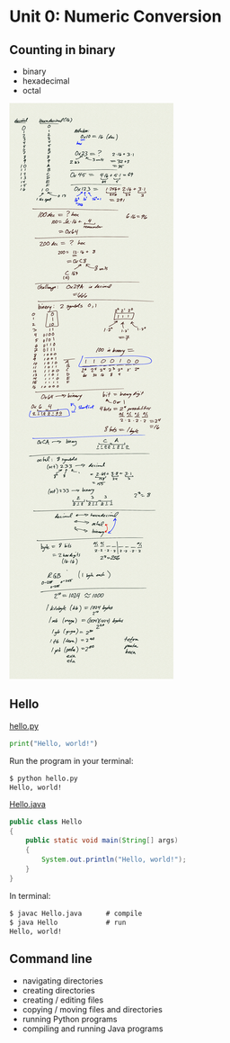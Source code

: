 # Unit 0: Numeric Conversion

## Counting in binary

* binary
* hexadecimal
* octal


![](0.png)


## Hello

<a href="../hello/hello.py">hello.py</a>

```python
print("Hello, world!")
```

Run the program in your terminal:

```console
$ python hello.py
Hello, world!
```

<a href="../hello/Hello.java">Hello.java</a>

```java
public class Hello
{
    public static void main(String[] args)
    {
        System.out.println("Hello, world!");
    }
}
```

In terminal:

```console
$ javac Hello.java      # compile
$ java Hello            # run
Hello, world!
```


## Command line

- navigating directories
- creating directories
- creating / editing files
- copying / moving files and directories
- running Python programs
- compiling and running Java programs


